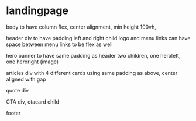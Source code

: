 # landingpage

body to have column flex, center alignment, min height 100vh, 

header div to have padding left and right
    child logo and menu links can have space between 
    menu links to be flex as well

hero banner to have same padding as header
    two children, one heroleft, one heroright (image)

articles div with 4 different cards using same padding as above, center aligned with gap

quote div 

CTA div, ctacard child

footer